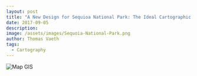 ```yaml
---
layout: post
title: "A New Design for Sequioa National Park: The Ideal Cartographic Relief Map"
date: 2017-09-05
description: 
image: /assets/images/Sequoia-National-Park.png
author: Thomas Vaeth
tags: 
  - Cartography
---
```


![Map GIS](/assets/images/Sequoia-National-Park.png)

